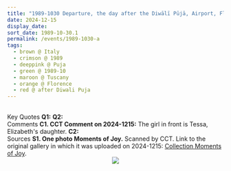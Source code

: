 ```yaml
---
title: "1989-1030 Departure, the day after the Diwālī Pūjā, Airport, Florence, Tuscany, Italy"
date: 2024-12-15
display_date: 
sort_date: 1989-10-30.1
permalink: /events/1989-1030-a
tags:
  - brown @ Italy
  - crimson @ 1989
  - deeppink @ Puja
  - green @ 1989-10
  - maroon @ Tuscany
  - orange @ Florence
  - red @ after Diwali Puja
---
```


<br>

<wave-list>
  <list-title color="DarkSeaGreen" width="55">Key Quotes</list-title>
  <list-item color="BlanchedAlmond" width="280"><b>Q1:</b> <i></i></list-item>
  <list-item color="Lavender" width="280"><b>Q2:</b> <i></i></list-item>
</wave-list>

<br>

<wave-list>
  <list-title color="DarkSeaGreen" width="55">Comments</list-title>
  <list-item color="BlanchedAlmond" width="280"><b>C1. CCT Comment on 2024-1215:</b> The girl in front is Tessa, Elizabeth's daughter.<i></i></list-item>
  <list-item color="Lavender" width="280"><b>C2:</b> <i></i></list-item>
</wave-list>

<br>

<wave-list>
  <list-title color="DarkSeaGreen" width="40">Sources</list-title>
  <list-item color="BlanchedAlmond"  width="280"><b>S1. One photo Moments of Joy.</b> Scanned by CCT. Link to the original gallery in which it was uploaded on 2024-1215: <a href="https://eternalmoments.smugmug.com/Collections/Anna-Mancini-Collection/Moments-of-Joy/">Collection Moments of Joy</a>.</list-item>
</wave-list>

<div style="text-align: center"><img src="https://pub-bcc3cbe9b1e94ba1ac28915f7a3900fa.r2.dev/1989-1030_Departure_the_day_after_the_Diwali_Puja_Airport_Florence_Tuscany_Italy_00_(from_tif)_(Photo_credit_Elizabeth_Watson_Anna_Mancini_Collection).jpg" /></div>